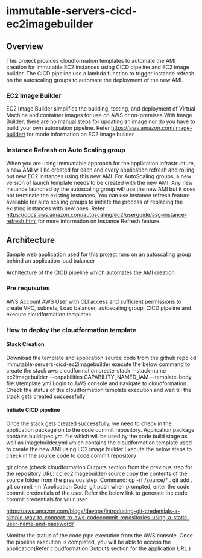 # immutable-servers-cicd-ec2imagebuilder
## Overview
This project provides cloudformation templates to automate the AMI creation for immutable EC2 instances using CICD pipeline and EC2 image builder. The CICD pipeline use a lambda function to trigger instance refresh on the  autoscaling groups to automate the deployment of the new AMI.

### EC2 Image Builder
EC2 Image Builder simplifies the building, testing, and deployment of Virtual Machine and container images for use on AWS or on-premises.With Image Builder, there are no manual steps for updating an image nor do you have to build your own automation pipeline. Refer https://aws.amazon.com/image-builder/ for mode information on EC2 image builder

### Instance Refresh on Auto Scaling group
When you are using Immuatable approach for the application infrastructure, a new AMI will be created for each and every application refresh and rolling out new EC2 instances using this new AMI. For AutoScaling groups, a new version of launch template needs to be created with the new AMI. Any new instance launched by the autoscaling group will use the new AMI but it does not terminate the existing instances. You can use Instance refresh feature available for auto scaling groups to initiate the process of replacing the existing instances with new ones. Refer https://docs.aws.amazon.com/autoscaling/ec2/userguide/asg-instance-refresh.html for more information on Instance Refresh feature.

## Architecture
Sample web application used for this project runs on an autoscaling group behind an application load balancer

Architecture of the CICD pipeline which automates the AMI creation 

### Pre requisutes
AWS Account 
AWS User with CLI access and sufficient permissions to create VPC, subnets, Load balancer, autoscaling group, CICD pipeline and execute cloudformation templates

### How to deploy the cloudformation template
#### Stack Creation
Download the template and application source code from the github repo
cd immutable-servers-cicd-ec2imagebuilder
execute the below command to create the stack
aws cloudformation create-stack --stack-name ec2imagebuilder --capabilities CAPABILITY_NAMED_IAM --template-body file://template.yml
Login to AWS console and navigate to cloudformation. Check the status of the cloudformation template execution and wait till the stack gets created successfully

#### Initiate CICD pipeline
Once the stack gets created successfully, we need to check in the application package on to the code commit repository. Application package contains buildspec.yml file which will be used by the code build stage as well as imagebuilder.yml which contains the cloudformation template used to create the new AMI using EC2 image builder
Execute the below steps to check in the source code to code commit repository

git clone <HTTPS URL of the repository> (check cloudformation Outputs section from the previous step for the repository URL)
cd ec2imagebuilder-source
copy the contents of the source folder from the previous step. Command: cp -rf <immutable-servers-cicd-ec2imagebuilder>/source/* .
git add .
git commit -m 'Application Code'
git push
when prompted, enter the code commit crednetials of the user. Refer the below link to generate the code commit credentials for your user

https://aws.amazon.com/blogs/devops/introducing-git-credentials-a-simple-way-to-connect-to-aws-codecommit-repositories-using-a-static-user-name-and-password/


Monitor the status of the code pipe execution from the AWS console. Once the pipeline execution is completed, you will be able to access the application(Refer cloudformation Outputs section for the application URL )
